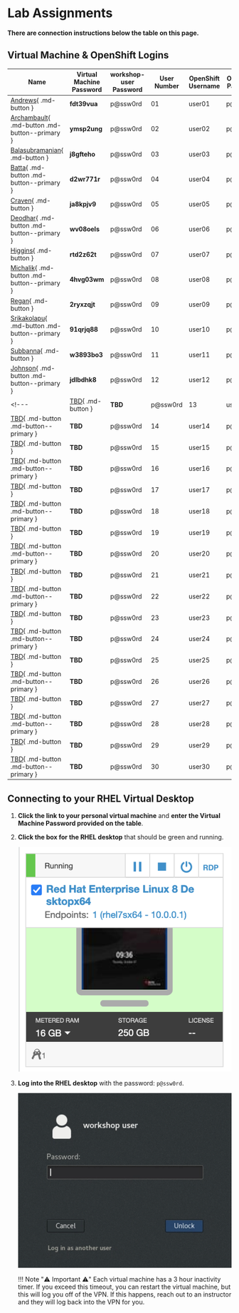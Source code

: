# Lab Assignments

**There are connection instructions below the table on this page.**

## Virtual Machine & OpenShift Logins

| Name  | Virtual Machine Password | workshop-user Password | User Number | OpenShift Username | OpenShift Password |
|---|---|---|---|---|---|
| [Andrews](https://cloud.skytap.com/vms/d54ffbb2cfe58f5640a0f77eaf947043/desktops){ .md-button } | **fdt39vua** | p@ssw0rd | 01 | user01 | p@ssw0rd |
| [Archambault](https://cloud.skytap.com/vms/2ad95a9d5184975f133f4c51d4e14cb9/desktops){ .md-button .md-button--primary } | **ymsp2ung** | p@ssw0rd | 02 | user02 | p@ssw0rd |
| [Balasubramanian](https://cloud.skytap.com/vms/833ec8e8eac15ca2f957fa5cded2c33a/desktops){ .md-button } | **j8gfteho** | p@ssw0rd | 03 | user03 | p@ssw0rd |
| [Batta](https://cloud.skytap.com/vms/471f459d17cfa08b451d89349162572e/desktops){ .md-button .md-button--primary } | **d2wr771r** | p@ssw0rd | 04 | user04 | p@ssw0rd |
| [Craven](https://cloud.skytap.com/vms/f728e7092ad79711ab07ef09f143b31b/desktops){ .md-button } | **ja8kpjv9** | p@ssw0rd | 05 | user05 | p@ssw0rd |
| [Deodhar](https://cloud.skytap.com/vms/0b86d5d9a86be00f0229ee458eb4569f/desktops){ .md-button .md-button--primary } | **wv08oels** | p@ssw0rd | 06 | user06 | p@ssw0rd |
| [Higgins](https://cloud.skytap.com/vms/0b212273b0ac10f7a68ef642a3ba9c55/desktops){ .md-button } | **rtd2z62t** | p@ssw0rd | 07 | user07 | p@ssw0rd |
| [Michalik](https://cloud.skytap.com/vms/8c8fcf6a596ab867f76fc2231b98c840/desktops){ .md-button .md-button--primary } | **4hvg03wm**  | p@ssw0rd | 08 | user08 | p@ssw0rd |
| [Regan](https://cloud.skytap.com/vms/fa85f5fed0a881057b3c0a2b975611f4/desktops){ .md-button } | **2ryxzqjt** | p@ssw0rd | 09 | user09 | p@ssw0rd |
| [Srikakolapu](https://cloud.skytap.com/vms/bdac7a99040d0777c444bf015890c4ec/desktops){ .md-button .md-button--primary } | **91qrjq88** | p@ssw0rd | 10 | user10 | p@ssw0rd |
| [Subbanna](https://cloud.skytap.com/vms/2f0eda821b3f458a621dc3f0d1ae2fcd/desktops){ .md-button } |**w3893bo3**| p@ssw0rd | 11 | user11 | p@ssw0rd |
| [Johnson](https://cloud.skytap.com/vms/44419fb67057ce0db2a6c52a6175384d/desktops){ .md-button .md-button--primary } | **jdlbdhk8** | p@ssw0rd | 12 | user12 | p@ssw0rd |
<!---| [TBD](https://google.com){ .md-button } |  **TBD**| p@ssw0rd | 13 | user13 | p@ssw0rd |
| [TBD](https://google.com){ .md-button .md-button--primary } | **TBD** | p@ssw0rd | 14 | user14 | p@ssw0rd |
| [TBD](https://google.com){ .md-button } | **TBD** | p@ssw0rd | 15 | user15 | p@ssw0rd |
| [TBD](https://google.com){ .md-button .md-button--primary } | **TBD** | p@ssw0rd | 16 | user16 | p@ssw0rd |
| [TBD](https://google.com){ .md-button } | **TBD** | p@ssw0rd | 17 | user17 | p@ssw0rd |
| [TBD](https://google.com){ .md-button .md-button--primary } | **TBD** | p@ssw0rd | 18 | user18 | p@ssw0rd |
| [TBD](https://google.com){ .md-button } | **TBD** | p@ssw0rd | 19 | user19 | p@ssw0rd |
| [TBD](https://google.com){ .md-button .md-button--primary } | **TBD** | p@ssw0rd | 20 | user20 | p@ssw0rd |
| [TBD](https://google.com){ .md-button } | **TBD** | p@ssw0rd | 21 | user21 | p@ssw0rd |
| [TBD](https://google.com){ .md-button .md-button--primary } | **TBD** | p@ssw0rd | 22 | user22 | p@ssw0rd |
| [TBD](https://google.com){ .md-button } | **TBD** | p@ssw0rd | 23 | user23 | p@ssw0rd |
| [TBD](https://google.com){ .md-button .md-button--primary } | **TBD** | p@ssw0rd | 24 | user24 | p@ssw0rd |
| [TBD](https://google.com){ .md-button } | **TBD** | p@ssw0rd | 25 | user25 | p@ssw0rd |
| [TBD](https://google.com){ .md-button .md-button--primary } | **TBD** | p@ssw0rd | 26 | user26 | p@ssw0rd |
| [TBD](https://google.com){ .md-button } | **TBD** | p@ssw0rd | 27 | user27 | p@ssw0rd |
| [TBD](https://google.com){ .md-button .md-button--primary } | **TBD** | p@ssw0rd | 28 | user28 | p@ssw0rd |
| [TBD](https://google.com){ .md-button } | **TBD** | p@ssw0rd | 29 | user29 | p@ssw0rd |
| [TBD](https://google.com){ .md-button .md-button--primary } | **TBD** | p@ssw0rd | 30 | user30 | p@ssw0rd |--->

## Connecting to your RHEL Virtual Desktop

1. **Click the link to your personal virtual machine** and **enter the Virtual Machine Password provided on the table**.

1. **Click the box for the RHEL desktop** that should be green and running.

    ![rhel-running](images/rhel-running.png)

1. **Log into the RHEL desktop** with the password: `p@ssw0rd`.

    ![rhel-login](images/rhel-login.png)

    !!! Note ":warning: Important :warning:"
        Each virtual machine has a 3 hour inactivity timer. If you exceed this timeout, you can restart the virtual machine, but this will log you off of the VPN. If this happens, reach out to an instructor and they will log back into the VPN for you.
